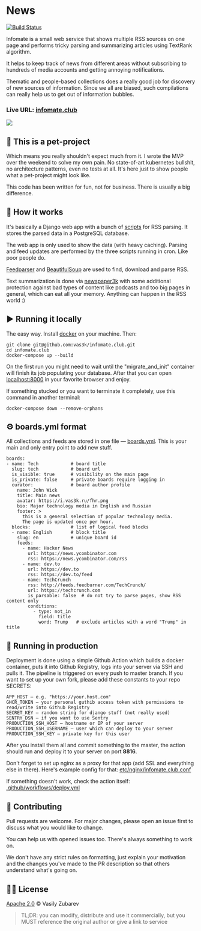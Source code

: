 # News

[![Build Status](https://travis-ci.org/vas3k/infomate.club.svg?branch=master)](https://travis-ci.org/vas3k/infomate.club)

Infomate is a small web service that shows multiple RSS sources on one page and performs tricky parsing and summarizing articles using TextRank algorithm. 

It helps to keep track of news from different areas without subscribing to hundreds of media accounts and getting annoying notifications.

Thematic and people-based collections does a really good job for discovery of new sources of information. Since we all are biased, such compilations can really help us to get out of information bubbles.

### Live URL: [infomate.club](https://infomate.club)

![](https://i.vas3k.ru/i7m.png)

## 🐶 This is a pet-project

Which means you really shouldn't expect much from it. I wrote the MVP over the weekend to solve my own pain. No state-of-art kubernetes bullshit, no architecture patterns, even no tests at all. It's here just to show people what a pet-project might look like.

This code has been written for fun, not for business. There is usually a big difference.

## 🤔 How it works

It's basically a Django web app with a bunch of [scripts](scripts) for RSS parsing. It stores the parsed data in a PostgreSQL database.

The web app is only used to show the data (with heavy caching). 
Parsing and feed updates are performed by the three scripts running in cron. Like poor people do.

[Feedparser](https://pythonhosted.org/feedparser/) and [BeautifulSoup](https://www.crummy.com/software/BeautifulSoup/bs4/doc/) are used to find, download and parse RSS. 

Text summarization is done via [newspaper3k](https://newspaper.readthedocs.io/en/latest/) with some additional protection against bad types of content like podcasts and too big pages in general, which can eat all your memory. Anything can happen in the RSS world :)

## ▶️ Running it locally

The easy way. Install [docker](https://docs.docker.com/install/) on your machine. Then:

```
git clone git@github.com:vas3k/infomate.club.git
cd infomate.club
docker-compose up --build
```

On the first run you might need to wait until the "migrate_and_init" container will finish its job populating your database. 
After that you can open [localhost:8000](http://localhost:8000) in your favorite browser and enjoy.

If something stucked or you want to terminate it completely, use this command in another terminal:

```shell script
docker-compose down --remove-orphans
```


## ⚙️ boards.yml format

All collections and feeds are stored in one file — [boards.yml](boards.yml). 
This is your main and only entry point to add new stuff. 

```
boards:
- name: Tech            # board title
  slug: tech            # board url
  is_visible: true      # visibility on the main page
  is_private: false     # private boards require logging in
  curator:              # board author profile
    name: John Wick 
    title: Main news
    avatar: https://i.vas3k.ru/fhr.png 
    bio: Major technology media in English and Russian
    footer: >
      this is a general selection of popular technology media.
      The page is updated once per hour.
  blocks:               # list of logical feed blocks
  - name: English       # block title
    slug: en            # unique board id
    feeds:         
      - name: Hacker News
        url: https://news.ycombinator.com
        rss: https://news.ycombinator.com/rss
      - name: dev.to
        url: https://dev.to
        rss: https://dev.to/feed
      - name: TechCrunch
        rss: http://feeds.feedburner.com/TechCrunch/
        url: https://techcrunch.com
        is_parsable: false  # do not try to parse pages, show RSS content only
        conditions:
          - type: not_in
            field: title
            word: Trump   # exclude articles with a word "Trump" in title
```

## 💎 Running in production

Deployment is done using a simple Github Action which builds a docker container, puts it into Github Registry, logs into your server via SSH and pulls it. 
The pipeline is triggered on every push to master branch. If you want to set up your own fork, please add these constants to your repo SECRETS:

```
APP_HOST — e.g. "https://your.host.com"
GHCR_TOKEN — your personal guthib access token with permissions to read/write into Github Registry
SECRET_KEY — random string for django stuff (not really used)
SENTRY_DSN — if you want to use Sentry
PRODUCTION_SSH_HOST — hostname or IP of your server
PRODUCTION_SSH_USERNAME — user which can deploy to your server
PRODUCTION_SSH_KEY — private key for this user
```

After you install them all and commit something to the master, the action should run and deploy it to your server on port **8816**. 

Don't forget to set up nginx as a proxy for that app (add SSL and everything else in there). Here's example config for that: [etc/nginx/infomate.club.conf](etc/nginx/infomate.club.conf)

If something doesn't work, check the action itself: [.github/workflows/deploy.yml](.github/workflows/deploy.yml)

## 🎉 Contributing

Pull requests are welcome. For major changes, please open an issue first to discuss what you would like to change.

You can help us with opened issues too. There's always something to work on.

We don't have any strict rules on formatting, just explain your motivation and the changes you've made to the PR description so that others understand what's going on.

## 👩‍💼 License

[Apache 2.0](LICENSE) © Vasily Zubarev

> TL;DR: you can modify, distribute and use it commercially, 
but you MUST reference the original author or give a link to service
